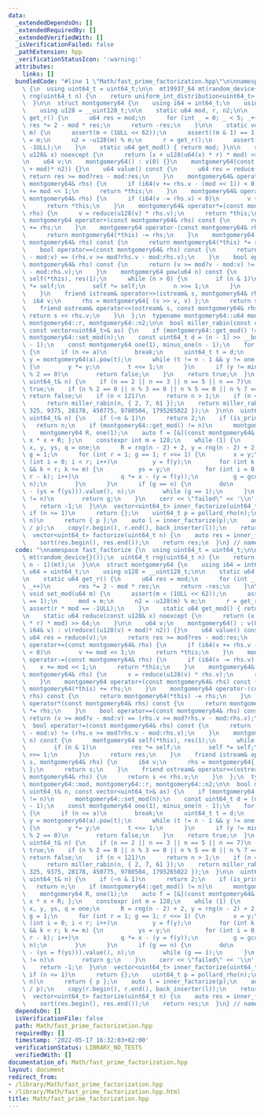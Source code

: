 ```yaml
---
data:
  _extendedDependsOn: []
  _extendedRequiredBy: []
  _extendedVerifiedWith: []
  _isVerificationFailed: false
  _pathExtension: hpp
  _verificationStatusIcon: ':warning:'
  attributes:
    links: []
  bundledCode: "#line 1 \"Math/fast_prime_factorization.hpp\"\n\nnamespace fast_factorize\
    \ {\n  using uint64_t = uint64_t;\n\n  mt19937_64 mt(random_device{}());\n  uint64_t\
    \ rng(uint64_t n) {\n    return uniform_int_distribution<uint64_t>(0, n - 1)(mt);\n\
    \  }\n\n  struct montgomery64 {\n    using i64 = int64_t;\n    using u64 = uint64_t;\n\
    \    using u128 = __uint128_t;\n\n    static u64 mod, r, n2;\n\n    static u64\
    \ get_r() {\n      u64 res = mod;\n      for (int _ = 0; _ < 5; _++)\n       \
    \ res *= 2 - mod * res;\n      return -res;\n    }\n\n    static void set_mod(u64\
    \ m) {\n      assert(m < (1ULL << 62));\n      assert((m & 1) == 1);\n      mod\
    \ = m;\n      n2 = -u128(m) % m;\n      r = get_r();\n      assert(r * mod ==\
    \ -1ULL);\n    }\n    static u64 get_mod() { return mod; }\n\n    static u64 reduce(const\
    \ u128& x) noexcept {\n      return (x + u128(u64(x) * r) * mod) >> 64;\n    }\n\
    \n    u64 v;\n    montgomery64() : v(0) {}\n    montgomery64(const i64& v) : v(reduce((u128(v)\
    \ + mod)* n2)) {}\n    u64 value() const {\n      u64 res = reduce(v);\n     \
    \ return res >= mod?res - mod:res;\n    }\n    montgomery64& operator+=(const\
    \ montgomery64& rhs) {\n      if (i64(v += rhs.v - (mod << 1)) < 0)\n        v\
    \ += mod << 1;\n      return *this;\n    }\n    montgomery64& operator-=(const\
    \ montgomery64& rhs) {\n      if (i64(v -= rhs.v) < 0)\n        v += mod << 1;\n\
    \      return *this;\n    }\n    montgomery64& operator*=(const montgomery64&\
    \ rhs) {\n      v = reduce(u128(v) * rhs.v);\n      return *this;\n    }\n   \
    \ montgomery64 operator+(const montgomery64& rhs) const {\n      return montgomery64(*this)\
    \ += rhs;\n    }\n    montgomery64 operator-(const montgomery64& rhs) const {\n\
    \      return montgomery64(*this) -= rhs;\n    }\n    montgomery64 operator*(const\
    \ montgomery64& rhs) const {\n      return montgomery64(*this) *= rhs;\n    }\n\
    \    bool operator==(const montgomery64& rhs) const {\n      return (v >= mod?v\
    \ - mod:v) == (rhs.v >= mod?rhs.v - mod:rhs.v);\n    }\n    bool operator!=(const\
    \ montgomery64& rhs) const {\n      return (v >= mod?v - mod:v) != (rhs.v >= mod?rhs.v\
    \ - mod:rhs.v);\n    }\n    montgomery64 pow(u64 n) const {\n      montgomery64\
    \ self(*this), res(1);\n      while (n > 0) {\n        if (n & 1)\n          res\
    \ *= self;\n        self *= self;\n        n >>= 1;\n      }\n      return res;\n\
    \    }\n    friend istream& operator>>(istream& s, montgomery64& rhs) {\n    \
    \  i64 v;\n      rhs = montgomery64{ (s >> v, v) };\n      return s;\n    }\n\
    \    friend ostream& operator<<(ostream& s, const montgomery64& rhs) {\n     \
    \ return s << rhs.v;\n    }\n  };\n  typename montgomery64::u64 montgomery64::mod,\
    \ montgomery64::r, montgomery64::n2;\n\n  bool miller_rabin(const uint64_t& n,\
    \ const vector<uint64_t>& as) {\n    if (montgomery64::get_mod() != n)\n     \
    \ montgomery64::set_mod(n);\n    const uint64_t d = (n - 1) >> __builtin_ctzll(n\
    \ - 1);\n    const montgomery64 one(1), minus_one(n - 1);\n    for (uint64_t a:as)\
    \ {\n      if (n <= a)\n        break;\n      uint64_t t = d;\n      montgomery64\
    \ y = montgomery64(a).pow(t);\n      while (t != n - 1 && y != one && y != minus_one)\
    \ {\n        y *= y;\n        t <<= 1;\n      }\n      if (y != minus_one && t\
    \ % 2 == 0)\n        return false;\n    }\n    return true;\n  }\n  bool is_prime(const\
    \ uint64_t& n) {\n    if (n == 2 || n == 3 || n == 5 || n == 7)\n      return\
    \ true;\n    if (n % 2 == 0 || n % 3 == 0 || n % 5 == 0 || n % 7 == 0)\n     \
    \ return false;\n    if (n < 121)\n      return n > 1;\n    if (n < (1ULL << 32))\n\
    \      return miller_rabin(n, { 2, 7, 61 });\n    return miller_rabin(n, { 2,\
    \ 325, 9375, 28178, 450775, 9780504, 1795265022 });\n  }\n\n  uint64_t pollard_rho(const\
    \ uint64_t& n) {\n    if (~n & 1)\n      return 2;\n    if (is_prime(n))\n   \
    \   return n;\n    if (montgomery64::get_mod() != n)\n      montgomery64::set_mod(n);\n\
    \    montgomery64 R, one(1);\n    auto f = [&](const montgomery64& x) { return\
    \ x * x + R; };\n    constexpr int m = 128;\n    while (1) {\n      montgomery64\
    \ x, y, ys, q = one;\n      R = rng(n - 2) + 2, y = rng(n - 2) + 2;\n      uint64_t\
    \ g = 1;\n      for (int r = 1; g == 1; r <<= 1) {\n        x = y;\n        for\
    \ (int i = 0; i < r; i++)\n          y = f(y);\n        for (int k = 0; g == 1\
    \ && k < r; k += m) {\n          ys = y;\n          for (int i = 0; i < min(m,\
    \ r - k); i++)\n            q *= x - (y = f(y));\n          g = gcd(q.value(),\
    \ n);\n        }\n      }\n      if (g == n) {\n        do\n          g = gcd((x\
    \ - (ys = f(ys))).value(), n);\n        while (g == 1);\n      }\n      if (g\
    \ != n)\n        return g;\n    }\n    cerr << \"failed\" << '\\n';\n    assert(false);\n\
    \    return -1;\n  }\n\n  vector<uint64_t> inner_factorize(uint64_t n) {\n   \
    \ if (n <= 1)\n      return {};\n    uint64_t p = pollard_rho(n);\n    if (p ==\
    \ n)\n      return { p };\n    auto l = inner_factorize(p);\n    auto r = inner_factorize(n\
    \ / p);\n    copy(r.begin(), r.end(), back_inserter(l));\n    return l;\n  }\n\
    \  vector<uint64_t> factorize(uint64_t n) {\n    auto res = inner_factorize(n);\n\
    \    sort(res.begin(), res.end());\n    return res;\n  }\n} // namespace fast_factorize\n"
  code: "\nnamespace fast_factorize {\n  using uint64_t = uint64_t;\n\n  mt19937_64\
    \ mt(random_device{}());\n  uint64_t rng(uint64_t n) {\n    return uniform_int_distribution<uint64_t>(0,\
    \ n - 1)(mt);\n  }\n\n  struct montgomery64 {\n    using i64 = int64_t;\n    using\
    \ u64 = uint64_t;\n    using u128 = __uint128_t;\n\n    static u64 mod, r, n2;\n\
    \n    static u64 get_r() {\n      u64 res = mod;\n      for (int _ = 0; _ < 5;\
    \ _++)\n        res *= 2 - mod * res;\n      return -res;\n    }\n\n    static\
    \ void set_mod(u64 m) {\n      assert(m < (1ULL << 62));\n      assert((m & 1)\
    \ == 1);\n      mod = m;\n      n2 = -u128(m) % m;\n      r = get_r();\n     \
    \ assert(r * mod == -1ULL);\n    }\n    static u64 get_mod() { return mod; }\n\
    \n    static u64 reduce(const u128& x) noexcept {\n      return (x + u128(u64(x)\
    \ * r) * mod) >> 64;\n    }\n\n    u64 v;\n    montgomery64() : v(0) {}\n    montgomery64(const\
    \ i64& v) : v(reduce((u128(v) + mod)* n2)) {}\n    u64 value() const {\n     \
    \ u64 res = reduce(v);\n      return res >= mod?res - mod:res;\n    }\n    montgomery64&\
    \ operator+=(const montgomery64& rhs) {\n      if (i64(v += rhs.v - (mod << 1))\
    \ < 0)\n        v += mod << 1;\n      return *this;\n    }\n    montgomery64&\
    \ operator-=(const montgomery64& rhs) {\n      if (i64(v -= rhs.v) < 0)\n    \
    \    v += mod << 1;\n      return *this;\n    }\n    montgomery64& operator*=(const\
    \ montgomery64& rhs) {\n      v = reduce(u128(v) * rhs.v);\n      return *this;\n\
    \    }\n    montgomery64 operator+(const montgomery64& rhs) const {\n      return\
    \ montgomery64(*this) += rhs;\n    }\n    montgomery64 operator-(const montgomery64&\
    \ rhs) const {\n      return montgomery64(*this) -= rhs;\n    }\n    montgomery64\
    \ operator*(const montgomery64& rhs) const {\n      return montgomery64(*this)\
    \ *= rhs;\n    }\n    bool operator==(const montgomery64& rhs) const {\n     \
    \ return (v >= mod?v - mod:v) == (rhs.v >= mod?rhs.v - mod:rhs.v);\n    }\n  \
    \  bool operator!=(const montgomery64& rhs) const {\n      return (v >= mod?v\
    \ - mod:v) != (rhs.v >= mod?rhs.v - mod:rhs.v);\n    }\n    montgomery64 pow(u64\
    \ n) const {\n      montgomery64 self(*this), res(1);\n      while (n > 0) {\n\
    \        if (n & 1)\n          res *= self;\n        self *= self;\n        n\
    \ >>= 1;\n      }\n      return res;\n    }\n    friend istream& operator>>(istream&\
    \ s, montgomery64& rhs) {\n      i64 v;\n      rhs = montgomery64{ (s >> v, v)\
    \ };\n      return s;\n    }\n    friend ostream& operator<<(ostream& s, const\
    \ montgomery64& rhs) {\n      return s << rhs.v;\n    }\n  };\n  typename montgomery64::u64\
    \ montgomery64::mod, montgomery64::r, montgomery64::n2;\n\n  bool miller_rabin(const\
    \ uint64_t& n, const vector<uint64_t>& as) {\n    if (montgomery64::get_mod()\
    \ != n)\n      montgomery64::set_mod(n);\n    const uint64_t d = (n - 1) >> __builtin_ctzll(n\
    \ - 1);\n    const montgomery64 one(1), minus_one(n - 1);\n    for (uint64_t a:as)\
    \ {\n      if (n <= a)\n        break;\n      uint64_t t = d;\n      montgomery64\
    \ y = montgomery64(a).pow(t);\n      while (t != n - 1 && y != one && y != minus_one)\
    \ {\n        y *= y;\n        t <<= 1;\n      }\n      if (y != minus_one && t\
    \ % 2 == 0)\n        return false;\n    }\n    return true;\n  }\n  bool is_prime(const\
    \ uint64_t& n) {\n    if (n == 2 || n == 3 || n == 5 || n == 7)\n      return\
    \ true;\n    if (n % 2 == 0 || n % 3 == 0 || n % 5 == 0 || n % 7 == 0)\n     \
    \ return false;\n    if (n < 121)\n      return n > 1;\n    if (n < (1ULL << 32))\n\
    \      return miller_rabin(n, { 2, 7, 61 });\n    return miller_rabin(n, { 2,\
    \ 325, 9375, 28178, 450775, 9780504, 1795265022 });\n  }\n\n  uint64_t pollard_rho(const\
    \ uint64_t& n) {\n    if (~n & 1)\n      return 2;\n    if (is_prime(n))\n   \
    \   return n;\n    if (montgomery64::get_mod() != n)\n      montgomery64::set_mod(n);\n\
    \    montgomery64 R, one(1);\n    auto f = [&](const montgomery64& x) { return\
    \ x * x + R; };\n    constexpr int m = 128;\n    while (1) {\n      montgomery64\
    \ x, y, ys, q = one;\n      R = rng(n - 2) + 2, y = rng(n - 2) + 2;\n      uint64_t\
    \ g = 1;\n      for (int r = 1; g == 1; r <<= 1) {\n        x = y;\n        for\
    \ (int i = 0; i < r; i++)\n          y = f(y);\n        for (int k = 0; g == 1\
    \ && k < r; k += m) {\n          ys = y;\n          for (int i = 0; i < min(m,\
    \ r - k); i++)\n            q *= x - (y = f(y));\n          g = gcd(q.value(),\
    \ n);\n        }\n      }\n      if (g == n) {\n        do\n          g = gcd((x\
    \ - (ys = f(ys))).value(), n);\n        while (g == 1);\n      }\n      if (g\
    \ != n)\n        return g;\n    }\n    cerr << \"failed\" << '\\n';\n    assert(false);\n\
    \    return -1;\n  }\n\n  vector<uint64_t> inner_factorize(uint64_t n) {\n   \
    \ if (n <= 1)\n      return {};\n    uint64_t p = pollard_rho(n);\n    if (p ==\
    \ n)\n      return { p };\n    auto l = inner_factorize(p);\n    auto r = inner_factorize(n\
    \ / p);\n    copy(r.begin(), r.end(), back_inserter(l));\n    return l;\n  }\n\
    \  vector<uint64_t> factorize(uint64_t n) {\n    auto res = inner_factorize(n);\n\
    \    sort(res.begin(), res.end());\n    return res;\n  }\n} // namespace fast_factorize"
  dependsOn: []
  isVerificationFile: false
  path: Math/fast_prime_factorization.hpp
  requiredBy: []
  timestamp: '2022-05-17 16:32:03+02:00'
  verificationStatus: LIBRARY_NO_TESTS
  verifiedWith: []
documentation_of: Math/fast_prime_factorization.hpp
layout: document
redirect_from:
- /library/Math/fast_prime_factorization.hpp
- /library/Math/fast_prime_factorization.hpp.html
title: Math/fast_prime_factorization.hpp
---
```

